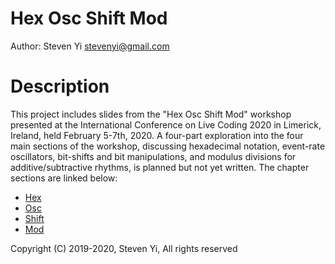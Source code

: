 # Hex Osc Shift Mod

Author: Steven Yi <stevenyi@gmail.com>

# Description

This project includes slides from the "Hex Osc Shift Mod" workshop presented at the International Conference on Live Coding 2020 in Limerick, Ireland, held February 5-7th, 2020. A four-part exploration into the four main sections of the workshop, discussing hexadecimal notation, event-rate oscillators, bit-shifts and bit manipulations, and modulus divisions for additive/subtractive rhythms, is planned but not yet written. The chapter sections are linked below:

* [Hex](hex.md)
* [Osc](osc.md)
* [Shift](shift.md)
* [Mod](mod.md)

Copyright (C) 2019-2020, Steven Yi, All rights reserved




